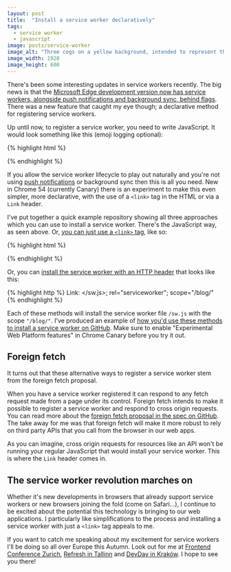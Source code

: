 ```yaml
---
layout: post
title:  "Install a service worker declaratively"
tags:
  - service worker
  - javascript
image: posts/service-worker
image_alt: "Three cogs on a yellow background, intended to represent the idea of the Service Worker"
image_width: 1920
image_height: 600
---
```


There's been some interesting updates in service workers recently. The big news is that the [Microsoft Edge development version now has service workers, alongside push notifications and background sync, behind flags](http://www.ghacks.net/2016/08/14/microsoft-edge-improves-on-windows-10-14901/). There was a new feature that caught my eye though; a declarative method for registering service workers.

Up until now, to register a service worker, you need to write JavaScript. It would look something like this (emoji logging optional):

{% highlight html %}
<script>
  if ('serviceWorker' in navigator) {
    navigator.serviceWorker.register("/sw.js", { scope: "/blog/" })
      .then(function(registration) { console.log("🍻"); })
      .catch(function(error) { console.log("😭", error); });
  }
</script>
{% endhighlight %}

If you allow the service worker lifecycle to play out naturally and you're not using [push notifications](https://www.twilio.com/blog/2016/02/web-powered-sms-inbox-with-service-worker-push-notifications.html) or background sync then this is all you need. New in Chrome 54 (currently Canary) there is an experiment to make this even simpler, more declarative, with the use of a `<link>` tag in the HTML or via a `Link` header.

I've put together a quick example repository showing all three approaches which you can use to install a service worker. There's the JavaScript way, as seen above. Or, [you can just use a `<link>` tag](https://github.com/philnash/install-service-worker/blob/master/public/link/index.html#L5), like so:

{% highlight html %}
<link rel="serviceworker" href="/sw.js" scope="/blog/">
{% endhighlight %}

Or, you can [install the service worker with an HTTP header](https://github.com/philnash/install-service-worker/blob/master/index.js#L5) that looks like this:

{% highlight http %}
Link: </sw.js>; rel="serviceworker"; scope="/blog/"
{% endhighlight %}

Each of these methods will install the service worker file `/sw.js` with the scope `"/blog/"`. I've produced an example of [how you'd use these methods to install a service worker on GitHub](https://github.com/philnash/install-service-worker). Make sure to enable "Experimental Web Platform features" in Chrome Canary before you try it out.

## Foreign fetch

It turns out that these alternative ways to register a service worker stem from the foreign fetch proposal.

When you have a service worker registered it can respond to any fetch request made from a page under its control. Foreign fetch intends to make it possible to register a service worker and respond to cross origin requests. You can read more about the [foreign fetch proposal in the spec on GitHub](https://github.com/slightlyoff/ServiceWorker/blob/master/foreign_fetch_explainer.md). The take away for me was that foreign fetch will make it more robust to rely on third party APIs that you call from the browser in our web apps.

As you can imagine, cross origin requests for resources like an API won't be running your regular JavaScript that would install your service worker. This is where the `Link` header comes in.

## The service worker revolution marches on

Whether it's new developments in browsers that already support service workers or new browsers joining the fold (come on Safari&hellip;), I continue to be excited about the potential this technology is bringing to our web applications. I particularly like simplifications to the process and installing a service worker with just a `<link>` tag appeals to me.

If you want to catch me speaking about my excitement for service workers I'll be doing so all over Europe this Autumn. Look out for me at [Frontend Conference Zurich](https://frontendconf.ch/speakers/#phil-nash), [Refresh in Tallinn](http://refresh.rocks/speakers#phil) and [DevDay in Kraków](http://devday.pl/). I hope to see you there!

